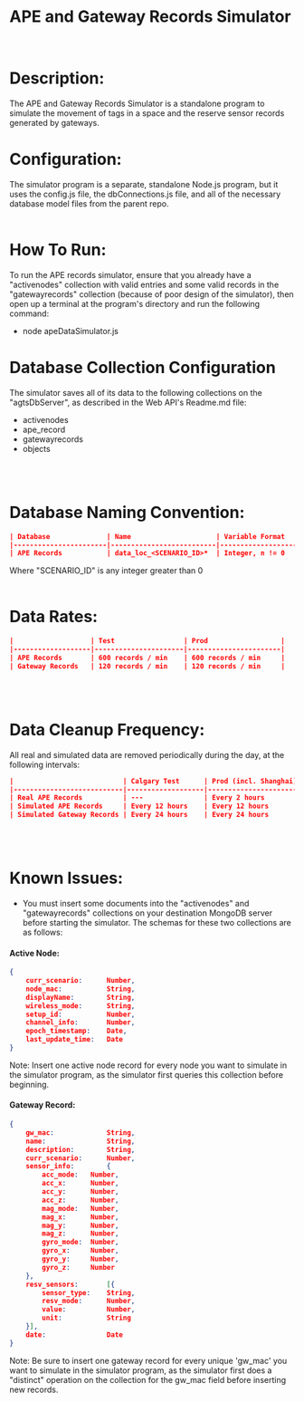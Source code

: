 # APE and Gateway Records Simulator
<br>

# Description:

The APE and Gateway Records Simulator is a standalone program to simulate the movement of tags in a space and the reserve sensor records generated by gateways.

# Configuration:

The simulator program is a separate, standalone Node.js program, but it uses the config.js file, the dbConnections.js file, and all of the necessary database model files from the parent repo.
<br>
<br>

# How To Run:

To run the APE records simulator, ensure that you already have a "activenodes" collection with valid entries and some valid records in the "gatewayrecords" collection (because of poor design of the simulator), then open up a terminal at the program's directory and run the following command:

* node apeDataSimulator.js

# Database Collection Configuration

The simulator saves all of its data to the following collections on the "agtsDbServer", as described in the Web API's Readme.md file:

* activenodes
* ape_record
* gatewayrecords
* objects

<br>
<br>

# Database Naming Convention:
``` JSON
| Database              | Name                     | Variable Format                    |
|-----------------------|--------------------------|------------------------------------|
| APE Records           | data_loc_<SCENARIO_ID>*  | Integer, n != 0                    |
```
Where "SCENARIO_ID" is any integer greater than 0
<br>
<br>

# Data Rates:
``` JSON
|                   | Test                 | Prod                  |
|-------------------|----------------------|-----------------------|
| APE Records       | 600 records / min    | 600 records / min     |
| Gateway Records   | 120 records / min    | 120 records / min     |
```
<br>
<br>

# Data Cleanup Frequency:

All real and simulated data are removed periodically during the day, at the following intervals:
``` JSON
|                           | Calgary Test      | Prod (incl. Shanghai) |
|---------------------------|-------------------|-----------------------|
| Real APE Records          | ---               | Every 2 hours         |
| Simulated APE Records     | Every 12 hours    | Every 12 hours        |
| Simulated Gateway Records | Every 24 hours    | Every 24 hours        |
```
<br>
<br>

# Known Issues:

* You must insert some documents into the "activenodes" and "gatewayrecords" collections on your destination MongoDB server before starting the simulator. The schemas for these two collections are as follows:

#### Active Node:

```JSON
{
    curr_scenario:		Number,
    node_mac:			String,
    displayName: 		String,
    wireless_mode:		String,
    setup_id:			Number,
    channel_info:		Number,
    epoch_timestamp:	Date,
    last_update_time:	Date
}
```

Note: Insert one active node record for every node you want to simulate in the simulator program, as the simulator first queries this collection before beginning.

#### Gateway Record:

```JSON
{
    gw_mac:				String,
    name:		 		String,
    description:		String,
    curr_scenario:      Number,
    sensor_info:		{
        acc_mode:	Number,
        acc_x:      Number,
        acc_y:      Number,
        acc_z:      Number,
        mag_mode:   Number,
        mag_x:      Number,
        mag_y:      Number,
        mag_z:      Number,
        gyro_mode:  Number,
        gyro_x:     Number,
        gyro_y:     Number,
        gyro_z:     Number
    },
    resv_sensors:		[{
        sensor_type:	String,
        resv_mode:		Number,
        value:			Number,
        unit:			String
    }],
    date:				Date
}
```
Note: Be sure to insert one gateway record for every unique 'gw_mac' you want to simulate in the simulator program, as the simulator first does a "distinct" operation on the collection for the gw_mac field before inserting new records.
